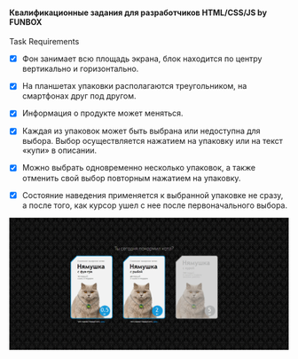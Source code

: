 #### **Квалификационные задания для разработчиков HTML/CSS/JS by FUNBOX**

Task Requirements


- [x] Фон занимает всю площадь экрана, блок находится по центру вертикально и
горизонтально.
- [x] На планшетах упаковки располагаются треугольником, на смартфонах друг
под другом.
- [x] Информация о продукте может меняться.
- [x] Каждая из упаковок может быть выбрана или недоступна для выбора. Выбор
осуществляется нажатием на упаковку или на текст «купи» в описании.
- [x] Можно выбрать одновременно несколько упаковок, а также отменить свой
выбор повторным нажатием на упаковку.
- [x] Состояние наведения применяется к выбранной упаковке не сразу, а после
того, как курсор ушел с нее после первоначального выбора. 


![Cats food](./img/catsfood.gif)